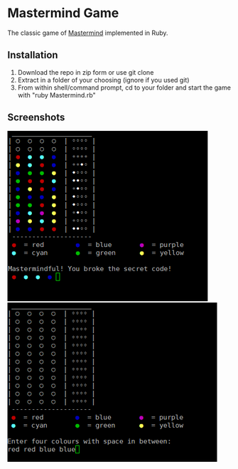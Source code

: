 # Mastermind Game
The classic game of [Mastermind](https://en.wikipedia.org/wiki/Mastermind_(board_game)) implemented in Ruby.

## Installation
1. Download the repo in zip form or use git clone
2. Extract in a folder of your choosing (ignore if you used git)
3. From within shell/command prompt, cd to your folder and start the game with "ruby Mastermind.rb"

## Screenshots
![](/screenshot-1.png?raw=true)
![](/screenshot-2.png?raw=true)
